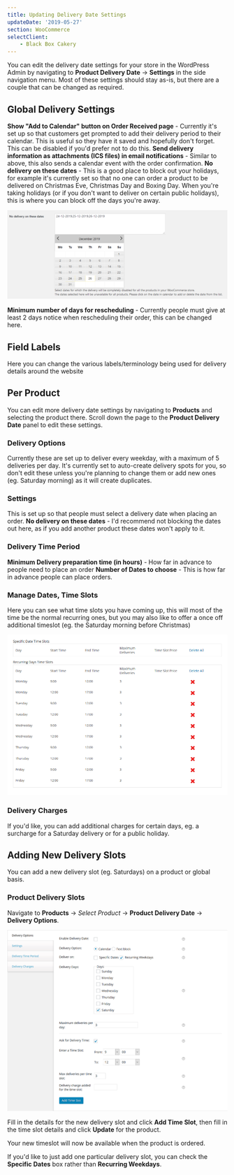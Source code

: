 ```yaml
---
title: Updating Delivery Date Settings
updateDate: '2019-05-27'
section: WooCommerce
selectClient:
    - Black Box Cakery
---
```


You can edit the delivery date settings for your store in the WordPress Admin by navigating to **Product Delivery Date** -> **Settings** in the side navigation menu. Most of these settings should stay as-is, but there are a couple that can be changed as required.

## Global Delivery Settings

**Show "Add to Calendar" button on Order Received page** - Currently it's set up so that customers get prompted to add their delivery period to their calendar. This is useful so they have it saved and hopefully don't forget. This can be disabled if you'd prefer not to do this.
**Send delivery information as attachments (ICS files) in email notifications** - Similar to above, this also sends a calendar event with the order confirmation.
**No delivery on these dates** - This is a good place to block out your holidays, for example it's currently set so that no one can order a product to be delivered on Christmas Eve, Christmas Day and Boxing Day. When you're taking holidays (or if you don't want to deliver on certain public holidays), this is where you can block off the days you're away.

![](../img/cms/deliverydates_blockout.png)

**Minimum number of days for rescheduling** - Currently people must give at least 2 days notice when rescheduling their order, this can be changed here.

## Field Labels

Here you can change the various labels/terminology being used for delivery details around the website

## Per Product

You can edit more delivery date settings by navigating to **Products** and selecting the product there. Scroll down the page to the **Product Delivery Date** panel to edit these settings.

### Delivery Options

Currently these are set up to deliver every weekday, with a maximum of 5 deliveries per day. It's currently set to auto-create delivery spots for you, so don't edit these unless you're planning to change them or add new ones (eg. Saturday morning) as it will create duplicates.

### Settings

This is set up so that people must select a delivery date when placing an order.
**No delivery on these dates** - I'd recommend not blocking the dates out here, as if you add another product these dates won't apply to it.

### Delivery Time Period

**Minimum Delivery preparation time (in hours)** - How far in advance to people need to place an order
**Number of Dates to choose** - This is how far in advance people can place orders.

### Manage Dates, Time Slots

Here you can see what time slots you have coming up, this will most of the time be the normal recurring ones, but you may also like to offer a once off additional timeslot (eg. the Saturday morning before Christmas)

![](../img/cms/delivery-slots.png)

### Delivery Charges

If you'd like, you can add additional charges for certain days, eg. a surcharge for a Saturday delivery or for a public holiday.

## Adding New Delivery Slots

You can add a new delivery slot (eg. Saturdays) on a product or global basis.

### Product Delivery Slots

Navigate to **Products** -> _Select Product_ -> **Product Delivery Date** -> **Delivery Options**.

![](../img/cms/new_delivery_slot.png)

Fill in the details for the new delivery slot and click **Add Time Slot**, then fill in the time slot details and click **Update** for the product.

Your new timeslot will now be available when the product is ordered.

If you'd like to just add one particular delivery slot, you can check the **Specific Dates** box rather than **Recurring Weekdays**.
